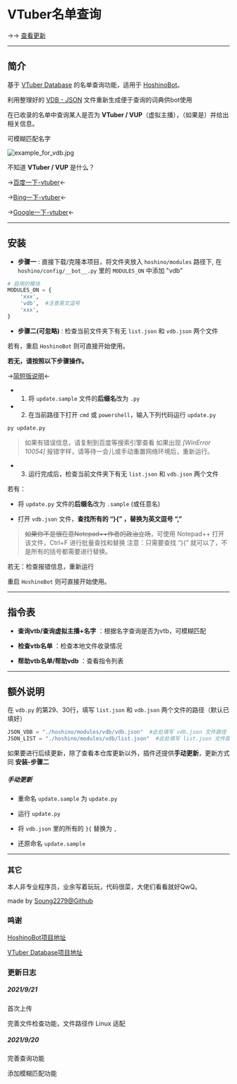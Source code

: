 # VTuber名单查询

→→ [查看更新](#更新日志)

*****

## 简介

基于 [VTuber Database](https://github.com/dd-center/vdb) 的名单查询功能，适用于 [HoshinoBot](https://github.com/Ice-Cirno/HoshinoBot)。

利用整理好的 [VDB - JSON](https://vdb.vtbs.moe/json/list.json) 文件重新生成便于查询的词典供bot使用

在已收录的名单中查询某人是否为 **VTuber / VUP**（虚拟主播），（如果是）并给出相关信息。

可模糊匹配名字

![example_for_vdb.jpg](https://i.loli.net/2021/09/21/7SFfHZ1geMIADw5.jpg)

不知道 **VTuber / VUP** 是什么？

→[百度一下-vtuber](https://www.baidu.com/s?wd=vtuber)←

→[Bing一下-vtuber](https://cn.bing.com/search?q=vtuber)←

→[Google一下-vtuber](https://google.com/search?q=vtuber)←

*****

## 安装
- **步骤一** : 直接下载/克隆本项目，将文件夹放入 ``hoshino/modules`` 路径下, 在 ``hoshino/config/__bot__.py`` 里的 ``MODULES_ON`` 中添加 "vdb"

```python
# 启用的模块
MODULES_ON = {
    'xxx',
    'vdb',  #注意英文逗号
    'xxx',
}
```

- **步骤二(可忽略)** : 检查当前文件夹下有无 ``list.json`` 和 ``vdb.json`` 两个文件

若有，重启 ``HoshinoBot`` 则可直接开始使用。

**若无，请按照以下步骤操作。**

→[简短版说明](#手动更新)←

- 1. 将 ``update.sample`` 文件的**后缀名**改为 ``.py``

- 2. 在当前路径下打开 ``cmd`` 或 ``powershell``，输入下列代码运行 ``update.py``

```python
py update.py
```
> 如果有错误信息，请复制到百度等搜索引擎查看
> 如果出现 *[WinError 10054]* 报错字样，请等待一会儿或手动重置网络环境后，重新运行。

- 3. 运行完成后，检查当前文件夹下有无 ``list.json`` 和 ``vdb.json`` 两个文件

若有：

- 将 ``update.py`` 文件的**后缀名**改为 ``.sample`` (或任意名)

- 打开 ``vdb.json`` 文件，**查找所有的 “}{” ，替换为英文逗号 “,”**

> ~~如果你不是很在意Notepad++作者的政治立场~~，可使用 Notepad++ 打开该文件，Ctrl+F 进行批量查找和替换
> 注意：只需要查找 “}{” 就可以了，不是所有的括号都需要进行替换。

若无：检查报错信息，重新运行

重启 ``HoshinoBot`` 则可直接开始使用。


*****

## 指令表

- **查询vtb/查询虚拟主播+名字** ：根据名字查询是否为vtb，可模糊匹配

- **检查vtb名单** ：检查本地文件收录情况

- **帮助vtb名单/帮助vdb** ：查看指令列表

*****

## 额外说明

在 ``vdb.py`` 的第29、30行，填写 ``list.json`` 和 ``vdb.json`` 两个文件的路径（默认已填好）

```python
JSON_VDB = "./hoshino/modules/vdb/vdb.json"  #此处填写 vdb.json 文件路径
JSON_LIST = "./hoshino/modules/vdb/list.json"  #此处填写 list.json 文件路径
```

如果要进行后续更新，除了查看本仓库更新以外，插件还提供**手动更新**，更新方式同 **安装-步骤二**

##### 手动更新

- 重命名 ``update.sample`` 为 ``update.py``

- 运行 ``update.py``

- 将 ``vdb.json`` 里的所有的 ``}{`` 替换为 ``,``

- 还原命名 ``update.sample``

*****

### 其它

本人非专业程序员，业余写着玩玩，代码很菜，大佬们看看就好QwQ。

made by [Soung2279@Github](https://github.com/Soung2279/)

### 鸣谢

[HoshinoBot项目地址](https://github.com/Ice-Cirno/HoshinoBot)

[VTuber Database项目地址](https://github.com/dd-center/vdb)

### 更新日志

##### 2021/9/21

首次上传

完善文件检查功能，文件路径作 Linux 适配

##### 2021/9/20

完善查询功能

添加模糊匹配功能
